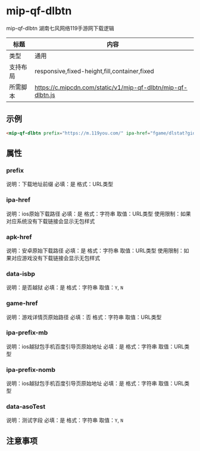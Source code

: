 # mip-qf-dlbtn

mip-qf-dlbtn 湖南七风网络119手游网下载逻辑

标题|内容
----|----
类型|通用
支持布局|responsive,fixed-height,fill,container,fixed
所需脚本|https://c.mipcdn.com/static/v1/mip-qf-dlbtn/mip-qf-dlbtn.js

## 示例

```html
<mip-qf-dlbtn prefix="https://m.119you.com/" ipa-href="fgame/dlstat?gid=160294&type=ipa&cp=112&jailbreak=N&source=m_rank_indextop3" apk-href="fgame/dlstat?gid=163183&type=apk&cp=7&jailbreak=N&source=m_rank_indextop3" data-isbp="N" game-href="api/aaa/redirect?advid=1033" ipa-prefix-mb="guide/mbInstruction.shtml?link=/" ipa-prefix-nomb="guide/usInstruction.shtml?link=/" data-asoTest="N">下载</mip-qf-dlbtn>
```
## 属性

### prefix

说明：下载地址前缀
必填：是
格式：URL类型

### ipa-href

说明：ios原始下载路径
必填：是
格式：字符串
取值：URL类型
使用限制：如果对应系统没有下载链接会显示无包样式

### apk-href
说明：安卓原始下载路径
必填：是
格式：字符串
取值：URL类型
使用限制：如果对应游戏没有下载链接会显示无包样式

### data-isbp

说明：是否越狱
必填：是
格式：字符串
取值：`Y`, `N`

### game-href

说明：游戏详情页原始路径
必填：否
格式：字符串
取值：URL类型

### ipa-prefix-mb

说明：ios越狱包手机百度引导页原始地址
必填：是
格式：字符串
取值：URL类型

### ipa-prefix-nomb

说明：ios越狱包手机百度引导页原始地址
必填：是
格式：字符串
取值：URL类型

### data-asoTest

说明：测试字段
必填：是
格式：字符串
取值：`Y`, `N`

## 注意事项
